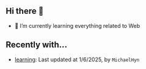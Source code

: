 ## Hi there 👋

- 🌱 I’m currently learning everything related to Web

## Recently with...

<!-- WATCHED_PROJECTS_START_TAG -->
- [learning](https://github.com/hanyaonian/learning): Last updated at 1/6/2025, by `MichaelHyn`
<!-- WATCHED_PROJECTS_END_TAG -->
